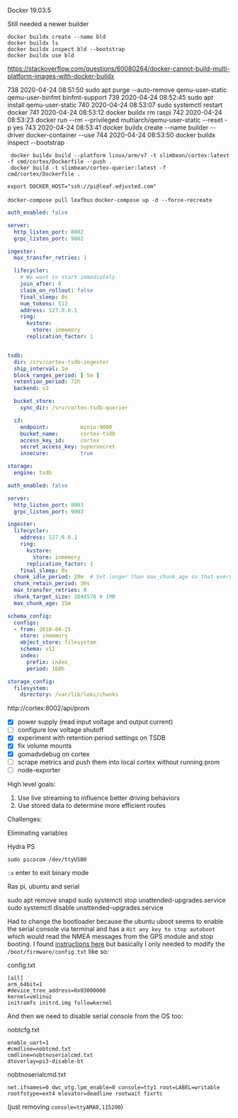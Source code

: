 

Docker 19.03.5

Still needed a newer builder

```
docker buildx create --name bld
docker buildx ls
docker buildx inspect bld --bootstrap
docker buildx use bld
```

https://stackoverflow.com/questions/60080264/docker-cannot-build-multi-platform-images-with-docker-buildx

738  2020-04-24 08:51:50 sudo apt purge --auto-remove qemu-user-static qemu-user-binfmt binfmt-support
  739  2020-04-24 08:52:45 sudo apt install qemu-user-static
  740  2020-04-24 08:53:07 sudo systemctl restart docker
  741  2020-04-24 08:53:12 docker buildx rm raspi
  742  2020-04-24 08:53:23 docker run --rm --privileged multiarch/qemu-user-static --reset -p yes
  743  2020-04-24 08:53:41 docker buildx create --name builder --driver docker-container --use
  744  2020-04-24 08:53:50 docker buildx inspect --bootstrap

```
 docker buildx build --platform linux/arm/v7 -t slimbean/cortex:latest -f cmd/cortex/Dockerfile --push .
 docker build -t slimbean/cortex-querier:latest -f cmd/cortex/Dockerfile .
```

`export DOCKER_HOST="ssh://pi@leaf.edjusted.com"`

`docker-compose pull leafbus`
`docker-compose up -d --force-recreate`



```yaml
auth_enabled: false

server:
  http_listen_port: 8002
  grpc_listen_port: 9002

ingester:
  max_transfer_retries: 1

  lifecycler:
    # We want to start immediately.
    join_after: 0
    claim_on_rollout: false
    final_sleep: 0s
    num_tokens: 512
    address: 127.0.0.1
    ring:
      kvstore:
        store: inmemory
      replication_factor: 1


tsdb:
  dir: /srv/cortex-tsdb-ingester
  ship_interval: 1m
  block_ranges_period: [ 5m ]
  retention_period: 72h
  backend: s3

  bucket_store:
    sync_dir: /srv/cortex-tsdb-querier

  s3:
    endpoint:          minio:9000
    bucket_name:       cortex-tsdb
    access_key_id:     cortex
    secret_access_key: supersecret
    insecure:          true

storage:
  engine: tsdb
```

```yaml
auth_enabled: false

server:
  http_listen_port: 8003
  grpc_listen_port: 9003

ingester:
  lifecycler:
    address: 127.0.0.1
    ring:
      kvstore:
        store: inmemory
      replication_factor: 1
    final_sleep: 0s
  chunk_idle_period: 20m  # Set longer than max_chunk_age so that everything gets flushed at 15m
  chunk_retain_period: 30s
  max_transfer_retries: 0
  chunk_target_size: 1048576 # 1MB
  max_chunk_age: 15m

schema_config:
  configs:
  - from: 2018-04-15
    store: inmemory
    object_store: filesystem
    schema: v11
    index:
      prefix: index_
      period: 168h

storage_config:
  filesystem:
    directory: /var/lib/loki/chunks
```

http://cortex:8002/api/prom


  - [x] power supply (read input voltage and output current)
  - [ ] configure low voltage shutoff
  - [x] experiment with retention period settings on TSDB
  - [x] fix volume mounts
  - [x] gomadvdebug on cortex
  - [ ] scrape metrics and push them into local cortex without running prom
  - [ ] node-exporter
  
High level goals:

1. Use live streaming to influence better driving behaviors
2. Use stored data to determine more efficient routes

Challenges:

Eliminating variables






Hydra PS

`sudo picocom /dev/ttyUSB0`

`:x` enter to exit binary mode


Ras pi, ubuntu and serial

sudo apt remove snapd
sudo systemctl stop unattended-upgrades.service
sudo systemctl disable unattended-upgrades.service


Had to change the bootloader because the ubuntu uboot seems to enable the serial console via terminal and has a `Hit any key to stop autoboot` which would read the NMEA messages from the GPS module and stop booting.  I found [instructions here](https://wiki.ubuntu.com/ARM/RaspberryPi#Change_the_bootloader) but basically I only needed to modify the `/boot/firmware/config.txt` like so:

config.txt
```
[all]
arm_64bit=1
#device_tree_address=0x03000000
kernel=vmlinuz
initramfs initrd.img followkernel
```

And then we need to disable serial console from the OS too:

nobtcfg.txt
```
enable_uart=1
#cmdline=nobtcmd.txt
cmdline=nobtnoserialcmd.txt
dtoverlay=pi3-disable-bt
```

nobtnoserialcmd.txt
```
net.ifnames=0 dwc_otg.lpm_enable=0 console=tty1 root=LABEL=writable rootfstype=ext4 elevator=deadline rootwait fixrtc
```

(just removing `console=ttyAMA0,115200`)
